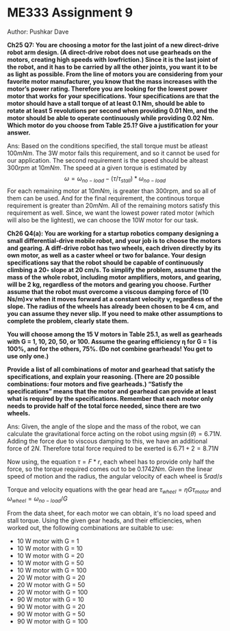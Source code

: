 # ME333 Assignment 9
Author: Pushkar Dave

**Ch25 Q7: You are choosing a motor for the last joint of a new direct-drive robot arm design. (A direct-drive robot does not use gearheads on the motors, creating high speeds with lowfriction.) Since it is the last joint of the robot, and it has to be carried by all the other joints, you want it to be as light as possible. From the line of motors you are considering from your favorite motor manufacturer, you know that the mass increases with the motor’s power rating. Therefore you are looking for the lowest power motor that works for your specifications. Your specifications are that the motor should have a stall torque of at least 0.1 Nm, should be able to rotate at least 5 revolutions per second when providing 0.01 Nm, and the motor should be able to operate continuously while providing 0.02 Nm. Which motor do you choose from Table 25.1? Give a justification for your answer.**

Ans: Based on the conditions specified, the stall torque must be atleast $100mNm$. The 3W motor fails this requirement, and so it cannot be used for our application. The second requirement is the speed should be alteast $300rpm$ at $10mNm$. The speed at a given torque is estimated by $$\omega = \omega_{no-load} - (\tau/\tau_{stall}) * \omega_{no-load}$$
For each remaining motor at $10mNm$, is greater than 300rpm, and so all of them can be used. And for the final requirement, the continous torque requirement is greater than $20mNm$. All of the remaining motors satisfy this requirement as well. Since, we want the lowest power rated motor (which will also be the lightest), we can choose the 10W motor for our task.

**Ch26 Q4(a): You are working for a startup robotics company designing a small differential-drive mobile robot, and your job is to choose the motors and gearing. A diff-drive robot has two wheels, each driven directly by its own motor, as well as a caster wheel or two for balance. Your design specifications say that the robot should be capable of continuously climbing a 20◦ slope at 20 cm/s. To simplify the problem, assume that the mass of the whole robot, including motor amplifiers, motors, and gearing, will be 2 kg, regardless of the motors and gearing you choose. Further assume that the robot must overcome a viscous damping force of (10 Ns/m)×v when it moves forward at a constant velocity v, regardless of the slope. The radius of the wheels has already been chosen to be 4 cm, and you can assume they never slip. If you need to make other assumptions to complete the problem, clearly state them.**

**You will choose among the 15 V motors in Table 25.1, as well as gearheads with G = 1, 10, 20, 50, or 100. Assume the gearing efficiency η for G = 1 is 100%, and for the others, 75%. (Do not combine gearheads! You get to use only one.)**

**Provide a list of all combinations of motor and gearhead that satisfy the specifications, and explain your reasoning. (There are 20 possible combinations: four motors and five gearheads.) “Satisfy the specifications” means that the motor and gearhead can provide at least what is required by the specifications. Remember that each motor only needs to provide half of the total force needed, since there are two wheels.**

Ans: Given, the angle of the slope and the mass of the robot, we can calculate the gravitational force acting on the robot using $mg\sin(\theta) = 6.71N$. Adding the force due to viscous damping to this, we have an additional force of $2N$. Therefore total force required to be exerted is $6.71 + 2 = 8.71N$

Now using, the equation $\tau = F * r$, each wheel has to provide only half the force, so the torque required comes out to be $0.1742 Nm$. Given the linear speed of motion and the radius, the angular velocity of each wheel is $5 rad/s$

Torque and velocity equations with the gear head are $\tau_{wheel} = \eta G \tau_{motor}$ and $\omega_{wheel} = \omega_{no-load}/G$

From the data sheet, for each motor we can obtain, it's no load speed and stall torque.
Using the given gear heads, and their efficiencies, when worked out, the following combinations are suitable to use:
- 10 W motor with G = 1
- 10 W motor with G = 10
- 10 W motor with G = 20
- 10 W motor with G = 50
- 10 W motor with G = 100
- 20 W motor with G = 20
- 20 W motor with G = 50
- 20 W motor with G = 100
- 90 W motor with G = 10
- 90 W motor with G = 20
- 90 W motor with G = 50
- 90 W motor with G = 100